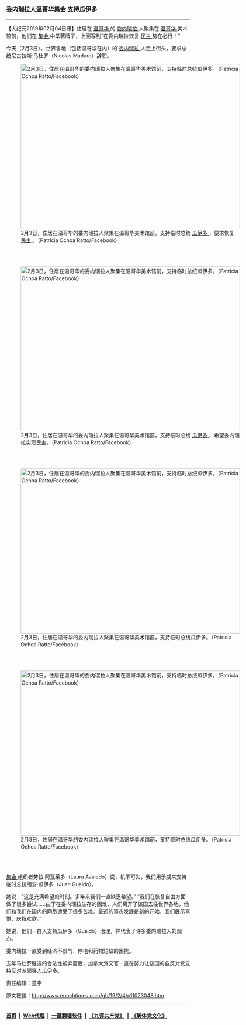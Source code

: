 ### 委内瑞拉人温哥华集会 支持瓜伊多
------------------------

<p>
 【大纪元2019年02月04日讯】住居在
 <a href="http://www.epochtimes.com/gb/tag/%E6%B8%A9%E5%93%A5%E5%8D%8E.html">
  温哥华
 </a>
 的
 <a href="http://www.epochtimes.com/gb/tag/%E5%A7%94%E5%86%85%E7%91%9E%E6%8B%89.html">
  委内瑞拉
 </a>
 人聚集在
 <a href="http://www.epochtimes.com/gb/tag/%E6%B8%A9%E5%93%A5%E5%8D%8E.html">
  温哥华
 </a>
 美术馆前，他们在
 <a href="http://www.epochtimes.com/gb/tag/%E9%9B%86%E4%BC%9A.html">
  集会
 </a>
 中举著牌子，上面写到“在委内瑞拉恢复
 <a href="http://www.epochtimes.com/gb/tag/%E6%B0%91%E4%B8%BB.html">
  民主
 </a>
 势在必行！”
</p>
<p>
 今天（2月3日）。世界各地（包括温哥华在内）的
 <a href="http://www.epochtimes.com/gb/tag/%E5%A7%94%E5%86%85%E7%91%9E%E6%8B%89.html">
  委内瑞拉
 </a>
 人走上街头，要求总统尼古拉斯·马杜罗（Nicolas Maduro）辞职。
</p>
<figure class="wp-caption aligncenter" id="attachment_11023065" style="width: 600px">
 <a href="http://i.epochtimes.com/assets/uploads/2019/02/Venezuelan-Post-Facebook-2.jpg">
  <img alt="2月3日，住居在温哥华的委内瑞拉人聚集在温哥华美术馆前，支持临时总统瓜伊多。（Patricia Ochoa Ratto/Facebook）" class="size-large wp-image-11023065" height="450" src="http://i.epochtimes.com/assets/uploads/2019/02/Venezuelan-Post-Facebook-2-600x450.jpg" width="600"/>
 </a>
 <br/><figcaption class="wp-caption-text">
  2月3日，住居在温哥华的委内瑞拉人聚集在温哥华美术馆前，支持临时总统
  <a href="http://www.epochtimes.com/gb/tag/%E7%93%9C%E4%BC%8A%E5%A4%9A.html">
   瓜伊多
  </a>
  ，要求恢复
  <a href="http://www.epochtimes.com/gb/tag/%E6%B0%91%E4%B8%BB.html">
   民主
  </a>
  。（Patricia Ochoa Ratto/Facebook）
 </figcaption><br/>
</figure><br/>
<figure class="wp-caption aligncenter" id="attachment_11023066" style="width: 600px">
 <a href="http://i.epochtimes.com/assets/uploads/2019/02/Venezuelan-Post-Facebook-3.jpg">
  <img alt="2月3日，住居在温哥华的委内瑞拉人聚集在温哥华美术馆前，支持临时总统瓜伊多。（Patricia Ochoa Ratto/Facebook）" class="size-large wp-image-11023066" height="450" src="http://i.epochtimes.com/assets/uploads/2019/02/Venezuelan-Post-Facebook-3-600x450.jpg" width="600"/>
 </a>
 <br/><figcaption class="wp-caption-text">
  2月3日，住居在温哥华的委内瑞拉人聚集在温哥华美术馆前，支持临时总统
  <a href="http://www.epochtimes.com/gb/tag/%E7%93%9C%E4%BC%8A%E5%A4%9A.html">
   瓜伊多
  </a>
  ，希望委内瑞拉实现民主。（Patricia Ochoa Ratto/Facebook）
 </figcaption><br/>
</figure><br/>
<figure class="wp-caption aligncenter" id="attachment_11023067" style="width: 600px">
 <a href="http://i.epochtimes.com/assets/uploads/2019/02/Venezuelan-Post-Facebook-4.jpg">
  <img alt="2月3日，住居在温哥华的委内瑞拉人聚集在温哥华美术馆前，支持临时总统瓜伊多。（Patricia Ochoa Ratto/Facebook）" class="size-large wp-image-11023067" height="450" src="http://i.epochtimes.com/assets/uploads/2019/02/Venezuelan-Post-Facebook-4-600x450.jpg" width="600"/>
 </a>
 <br/><figcaption class="wp-caption-text">
  2月3日，住居在温哥华的委内瑞拉人聚集在温哥华美术馆前，支持临时总统瓜伊多。（Patricia Ochoa Ratto/Facebook）
 </figcaption><br/>
</figure><br/>
<figure class="wp-caption aligncenter" id="attachment_11023069" style="width: 600px">
 <a href="http://i.epochtimes.com/assets/uploads/2019/02/Venezuelan-Post-Facebook-6.jpg">
  <img alt="2月3日，住居在温哥华的委内瑞拉人聚集在温哥华美术馆前，支持临时总统瓜伊多。（Patricia Ochoa Ratto/Facebook）" class="size-large wp-image-11023069" height="450" src="http://i.epochtimes.com/assets/uploads/2019/02/Venezuelan-Post-Facebook-6-600x450.jpg" width="600"/>
 </a>
 <br/><figcaption class="wp-caption-text">
  2月3日，住居在温哥华的委内瑞拉人聚集在温哥华美术馆前，支持临时总统瓜伊多。（Patricia Ochoa Ratto/Facebook）
 </figcaption><br/>
</figure><br/>
<p>
 <a href="http://www.epochtimes.com/gb/tag/%E9%9B%86%E4%BC%9A.html">
  集会
 </a>
 组织者劳拉·阿瓦莱多（Laura Avaledo）说，机不可失，我们用示威来支持临时总统胡安·瓜伊多（Juan Guaido）。
</p>
<p>
 她说：“这是充满希望的时刻。多年来我们一直缺乏希望。” “我们在恢复自由方面做了很多尝试……由于在委内瑞拉生存的困难，人们离开了该国去往世界各地，他们和我们在国内的同胞遭受了很多苦难。最近的事态发展是新的开始，我们展示喜悦，庆祝欢欣。”
</p>
<p>
 她说，他们一群人支持瓜伊多（Guaido）治理，并代表了许多委内瑞拉人的观点。
</p>
<p>
 委内瑞拉一直受到经济不景气、停电和药物短缺的困扰。
</p>
<p>
 去年马杜罗胜选的合法性被弃置后，加拿大外交官一直在努力让该国的各反对党支持反对派领导人瓜伊多。
</p>
<p>
 责任编辑：童宇
</p>
<p>
</p>

原文链接：http://www.epochtimes.com/gb/19/2/4/n11023048.htm


------------------------
#### [首页](https://github.com/gfw-breaker/banned-news/blob/master/README.md) &nbsp;|&nbsp; [Web代理](https://github.com/labour-camp/helloworld) &nbsp;|&nbsp; [一键翻墙软件](https://github.com/gfw-breaker/nogfw/blob/master/README.md) &nbsp;|&nbsp; [《九评共产党》](https://github.com/gfw-breaker/9ping.md/blob/master/README.md#九评之一评共产党是什么) &nbsp;|&nbsp; [《解体党文化》](https://github.com/gfw-breaker/jtdwh.md/blob/master/README.md#绪论)

